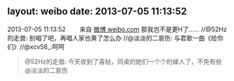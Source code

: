layout: weibo
date: 2013-07-05 11:13:52
---
<meta name="referrer" content="no-referrer" />

2013-07-05 11:13:52  &nbsp;&nbsp;&nbsp;&nbsp;&nbsp;&nbsp; 来自 <a href="http://weibo.com/" rel="nofollow">微博 weibo.com</a>
那我岂不是更H了…… //@52Hz的走兽: 别唱了吧，再唱人家也黄了怎么办 //@淡淡的二哀伤: 与君歌一曲《给你们》//@xcv58_:呵呵
>  @52Hz的走兽: 今天收到了喜帖，同桌的她们一个个的嫁人了，不免有些 @淡淡的二哀伤 ​​​
